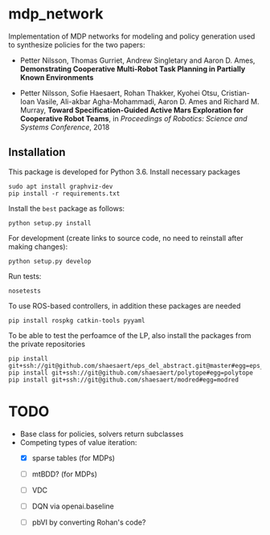 # mdp_network

Implementation of MDP networks for modeling and policy generation used to synthesize policies for the two papers:

 - Petter Nilsson, Thomas Gurriet, Andrew Singletary and Aaron D. Ames, **Demonstrating Cooperative Multi-Robot Task Planning in Partially Known Environments**

 - Petter Nilsson, Sofie Haesaert, Rohan Thakker, Kyohei Otsu, Cristian-Ioan Vasile, Ali-akbar Agha-Mohammadi, Aaron D. Ames and Richard M. Murray, **Toward Specification-Guided Active Mars Exploration for Cooperative Robot Teams**, in *Proceedings of Robotics: Science and Systems Conference*, 2018

## Installation

This package is developed for Python 3.6. Install necessary packages

    sudo apt install graphviz-dev 
    pip install -r requirements.txt 
    
    
    
Install the ``best`` package as follows:

    python setup.py install

For development (create links to source code, no need to reinstall after making changes):

    python setup.py develop

Run tests:

    nosetests
    
To use ROS-based controllers, in addition these packages are needed

    pip install rospkg catkin-tools pyyaml


To be able to test the perfoamce of the LP, also install the packages from the private repositories 

    pip install git+ssh://git@github.com/shaesaert/eps_del_abstract.git@master#egg=eps_del
    pip install git+ssh://git@github.com/shaesaert/polytope#egg=polytope
    pip install git+ssh://git@github.com/shaesaert/modred#egg=modred

# TODO

 - Base class for policies, solvers return subclasses
 - Competing types of value iteration: 
    * [x] sparse tables (for MDPs)
    * [ ] mtBDD? (for MDPs)
    * [ ] VDC
    * [ ] DQN via openai.baseline
    * [ ] pbVI by converting Rohan's code?


